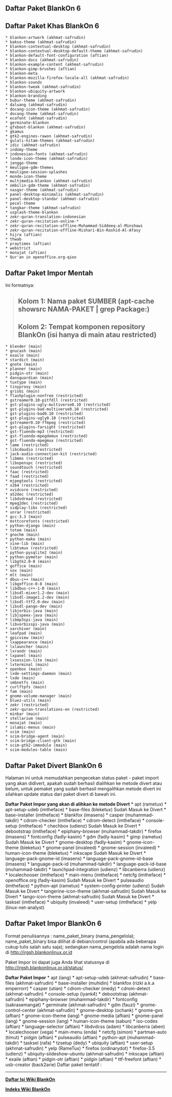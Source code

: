 ## Daftar Paket BlankOn 6

## Daftar Paket Khas BlankOn 6
    * blankon-artwork (akhmat-safrudin)
    * bakso-theme (akhmat-safrudin)
    * blankon-contextual-desktop (akhmat-safrudin)
    * blankon-contextual-desktop-default-theme (akhmat-safrudin)
    * blankon-default-font-configuration (aftian)
    * blankon-docs (akhmat-safrudin)
    * blankon-example-content (akhmat-safrudin)
    * blankon-gimp-brushes (aftian)
    * blankon-meta
    * blankon-mozilla-firefox-locale-all (akhmat-safrudin)
    * blankon-sounds
    * blankon-tweak (akhmat-safrudin)
    * blankon-ubiquity-artwork
    * blankon-branding
    * bubur-theme (akhmat-safrudin)
    * daluang (akhmat-safrudin)
    * docang-icon-theme (akhmat-safrudin)
    * docang-theme (akhmat-safrudin)
    * ecofont (akhmat-safrudin)
    * germinate-blankon
    * gfxboot-blankon (akhmat-safrudin)
    * gkamus
    * gtk2-engines-rawon (akhmat-safrudin)
    * gulali-hitam-themes (akhmat-safrudin)
    * idic (akhmat-safrudin)
    * indomy-theme
    * indonesian-fonts (akhmat-safrudin)
    * londe-icon-theme (akhmat-safrudin)
    * jenggo-theme
    * meuligoe-gdm-themes
    * meuligoe-session-splashes
    * monde-icon-theme
    * multimedia-blankon (akhmat-safrudin)
    * ombilin-gdm-theme (akhmat-safrudin)
    * nasgor-theme (akhmat-safrudin)
    * panel-desktop-minimalis (akhmat-safrudin)
    * panel-desktop-standar (akhmat-safrudin)
    * pecel-theme
    * tangkar-theme (akhmat-safrudin)
    * usplash-theme-blankon
    * zekr-quran-translation-indonesian
    * zekr-quran-recitation-online-*
    * zekr-quran-recitation-offline-Muhammad-Siddeeq-al-Minshawi
    * zekr-quran-recitation-offline-Mishari-Bin-Rashid-Al-Afasy
    * hijra (aftian)
    * thwab
    * praytimes (aftian)
    * webstrict
    * monajat (aftian)
    * Qur'an in openoffice.org-qioo


## Daftar Paket Impor Mentah

Ini formatnya:
> ## Kolom 1: Nama paket SUMBER (apt-cache showsrc NAMA-PAKET | grep Package:)
> ## Kolom 2: Tempat komponen repository BlankOn (isi hanya di main atau restricted)
    * blender (main)
    * gnucash (main)
    * exaile (main)
    * stardict (main)
    * gnote (main)
    * planner (main)
    * pidgin-otr (main)
    * dansguardian (main)
    * tuxtype (main)
    * tinyproxy (main)
    * grisbi (main)
    * flashplugin-nonfree (restricted)
    * gstreamer0.10-pitfdll (restricted)
    * gst-plugins-ugly-multiverse0.10 (restricted)
    * gst-plugins-bad-multiverse0.10 (restricted)
    * gst-plugins-bad0.10 (restricted)
    * gst-plugins-ugly0.10 (restricted)
    * gstreamer0.10-ffmpeg (restricted)
    * gst-plugins-farsight (restricted)
    * gst-fluendo-mp3 (restricted)
    * gst-fluendo-mpegdemux (restricted)
    * gst-fluendo-mpegmux (restricted)
    * lame (restricted)
    * libcdaudio (restricted)
    * jack-audio-connection-kit (restricted)
    * libmms (restricted)
    * libopenspc (restricted)
    * soundtouch (restricted)
    * faac (restricted)
    * faad (restricted)
    * mjpegtools (restricted)
    * x264 (restricted)
    * xvidcore (restricted)
    * a52dec (restricted)
    * libdvdread (restricted)
    * mpeg2dec (restricted)
    * sidplay-libs (restricted)
    * unrar (restricted)
    * gcc-3.3 (main)
    * msttcorefonts (restricted)
    * python-django (main)
    * totem (main)
    * gnochm (main)
    * python-mako (main)
    * xine-lib (main)
    * libtsmux (restricted)
    * python-pysqlite2 (main)
    * python-pymetar (main)
    * libgtk2.0-0 (main)
    * goffice (main)
    * sox (main)
    * mlt (main)
    * dbus-c++ (main)
    * libgoffice-0-8 (main)
    * libdbus-c++-1-0 (main)
    * libsdl-mixer1.2-dev (main)
    * libsdl-image1.2-dev (main)
    * libsdl-ttf2.0-dev (main)
    * libsdl-pango-dev (main)
    * libjorbis-java (main)
    * libjspeex-java (main)
    * libmp3spi-java (main)
    * libvorbisspi-java (main)
    * xarchiver (main)
    * leafpad (main)
    * gpicview (main)
    * lxappearance (main)
    * lxlauncher (main)
    * lxrandr (main)
    * lxpanel (main)
    * lxsession-lite (main)
    * lxterminal (main)
    * openbox (main)
    * lxde-settings-daemon (main)
    * lxde (main)
    * smbnetfs (main)
    * curlftpfs (main)
    * fam (main)
    * gnome-volume-manager (main)
    * bluez-utils (main)
    * zekr (restricted)
    * zekr-quran-translations-en (restricted)
    * minbar (main)
    * stellarium (main)
    * monajat (main)
    * islamic-menus (main)
    * scim (main)
    * scim-bridge-agent (main)
    * scim-bridge-client-gtk (main)
    * scim-gtk2-immodule (main)
    * scim-modules-table (main)

## Daftar Paket Divert BlankOn 6

Halaman ini untuk memudahkan pengecekan status paket - paket import yang akan didivert, apakah sudah berhasil dialihkan ke metode divert atau belum, untuk
pemaket yang sudah berhasil mengalihkan metode divert ini silahkan update status dari paket divert di bawah ini.

**Daftar Paket Impor yang akan di alihkan ke metode Divert**
    * apt (rametux)
    * apt-setup-udeb (imtheface)
    * base-files (bleketux) Sudah Masuk ke Divert
    * base-installer (imtheface)
    * blankfox (imasens)
    * casper (muhammad-takdir)
    * cdrom-checker (imtheface)
    * cdrom-detect (imtheface)
    * console-setup (imtheface)
    * chechbox (udienz) Sudah Masuk ke Divert
    * debootstrap (imtheface)
    * epiphany-browser (muhammad-takdir)
    * firefox (imasens)
    * fontconfig (fadly-kasim)
    * gdm (fadly-kasim)
    * gimp (rametux) Sudah Masuk ke Divert
    * gnome-desktop (fadly-kasim)
    * gnome-icon-theme (bleketux)
    * gnome-panel (invaleed)
    * gnome-session (invaleed)
    * human-icon-theme (bleketux)
    * inkscape Sudah Masuk ke Divert
    * language-pack-gnome-id (imasens)
    * language-pack-gnome-id-base (imasens)
    * language-pack-id (muhammad-takdir)
    * language-pack-id-base (muhammad-takdir)
    * launchpad-integration (udienz)
    * libcanberra (udienz)
    * localechooser (imtheface)
    * main-menu (imtheface)
    * netcfg (imtheface)
    * openoffice.org (fadly-kasim) Sudah Masuk ke Divert
    * pulseaudio (imtheface)
    * python-apt (rametux)
    * system-config-printer (udienz) Sudah Masuk ke Divert
    * tangerine-icon-theme (akhmat-safrudin) Sudah Masuk ke Divert
    * tango-icon-theme (akhmat-safrudin) Sudah Masuk ke Divert
    * tasksel (imtheface)
    * ubiquity (invaleed)
    * user-setup (imtheface)
    * yelp (linux-net-analyst)


## Daftar Paket Impor BlankOn 6
Format penulisannya : name_paket_binary (nama_pengelola); name_paket_binary bisa dilihat di debian/control (apabila ada beberapa cukup tulis salah satu
saja); sedangkan nama_pengelola adalah nama login di ​http://irgsh.blankonlinux.or.id

Paket Impor ini dapat juga Anda lihat statusnya di ​http://irgsh.blankonlinux.or.id/status/

**Daftar Paket Impor**
    * apt (iang)
    * apt-setup-udeb (akhmat-safrudin)
    * base-files (akhmat-safrudin)
    * base-installer (muhidin)
    * blankfox (rizki a.k.a emperrorr)
    * casper (utian)
    * cdrom-checker (medy)
    * cdrom-detect (akhmat-safrudin)
    * console-setup (iyank4)
    * debootstrap (akhmat-safrudin)
    * epiphany-browser (muhammad-takdir)
    * fontconfig (sakrasemangat)
    * germinate (akhmat-safrudin)
    * gdm (fauzi)
    * gnome-control-center (akhmat-safrudin)
    * gnome-desktop (ochank)
    * gnome-gvs (aftian)
    * gnome-icon-theme (iang)
    * gnome-media (aftian)
    * gnome-panel (iang)
    * gnome-session (iang)
    * human-icon-theme (sabun)
    * iso-codes (aftian)
    * language-selector (aftian)
    * libdvdcss (adam)
    * libcanberra (aben)
    * localechooser (vega)
    * main-menu (enda)
    * netcfg (simon)
    * partman-auto (timut)
    * pidgin (aftian)
    * pulseaudio (aftian)
    * python-apt (muhammad-takdir)
    * tasksel (rafa)
    * tzsetup (dedy)
    * ubiquity (aftian)
    * user-setup (akhmat-safrudin)
    * yelp (RameTux)
    * firefox (ordinarydot)
    * firefox-3.5 (udienz)
    * ubiquity-slideshow-ubuntu (akhmat-safrudin)
    * inkscape (aftian)
    * exaile (aftian)
    * pidgin-otr (aftian)
    * pidgin (aftian)
    * ttf-freefont (aftian)
    * usb-creator (back2arie)
Daftar paket tentatif :





---
[**Daftar Isi Wiki BlankOn**](/wiki/DaftarIsi/index.html)
 
[**Indeks Wiki BlankOn**](/wiki/Indeks.html)



